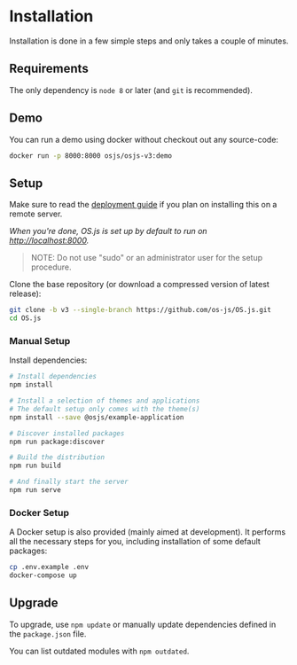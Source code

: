 # Installation

Installation is done in a few simple steps and only takes a couple of minutes.

## Requirements

The only dependency is `node 8` or later (and `git` is recommended).

## Demo

You can run a demo using docker without checkout out any source-code:

```bash
docker run -p 8000:8000 osjs/osjs-v3:demo
```

## Setup

Make sure to read the [deployment guide](../guide/deploy/README.md) if you plan on installing this on a remote server.

*When you're done, OS.js is set up by default to run on [http://localhost:8000](http://localhost:8000).*

> NOTE: Do not use "sudo" or an administrator user for the setup procedure.

Clone the base repository (or download a compressed version of latest release):

```bash
git clone -b v3 --single-branch https://github.com/os-js/OS.js.git
cd OS.js
```

### Manual Setup

Install dependencies:

```bash
# Install dependencies
npm install

# Install a selection of themes and applications
# The default setup only comes with the theme(s)
npm install --save @osjs/example-application

# Discover installed packages
npm run package:discover

# Build the distribution
npm run build

# And finally start the server
npm run serve
```

### Docker Setup

A Docker setup is also provided (mainly aimed at development). It performs all the necessary steps for you, including installation of some default packages:

```bash
cp .env.example .env
docker-compose up
```

## Upgrade

To upgrade, use `npm update` or manually update dependencies defined in the `package.json` file.

You can list outdated modules with `npm outdated`.
